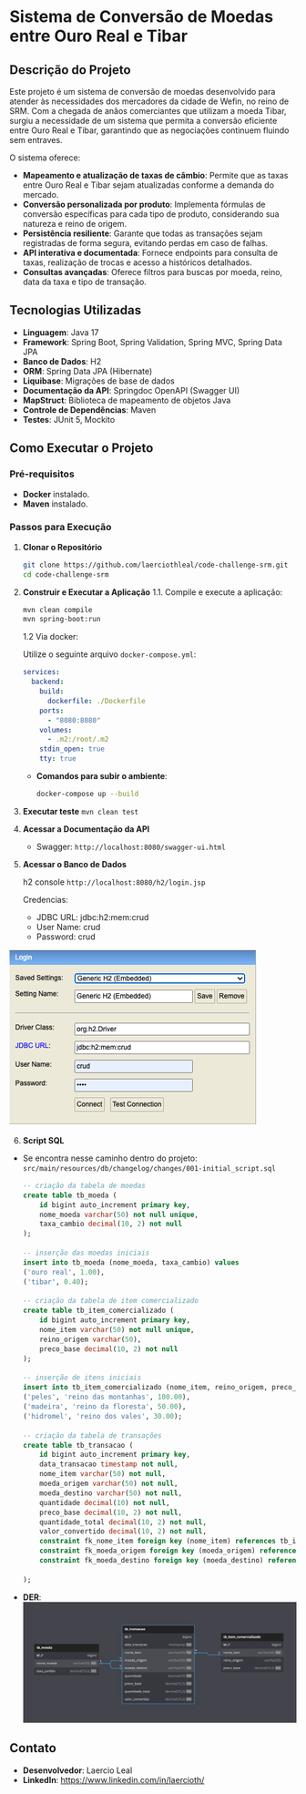 
# Sistema de Conversão de Moedas entre Ouro Real e Tibar

## Descrição do Projeto

Este projeto é um sistema de conversão de moedas desenvolvido para atender às necessidades dos mercadores da cidade de Wefin, no reino de SRM. Com a chegada de anãos comerciantes que utilizam a moeda Tibar, surgiu a necessidade de um sistema que permita a conversão eficiente entre Ouro Real e Tibar, garantindo que as negociações continuem fluindo sem entraves.

O sistema oferece:

- **Mapeamento e atualização de taxas de câmbio**: Permite que as taxas entre Ouro Real e Tibar sejam atualizadas conforme a demanda do mercado.
- **Conversão personalizada por produto**: Implementa fórmulas de conversão específicas para cada tipo de produto, considerando sua natureza e reino de origem.
- **Persistência resiliente**: Garante que todas as transações sejam registradas de forma segura, evitando perdas em caso de falhas.
- **API interativa e documentada**: Fornece endpoints para consulta de taxas, realização de trocas e acesso a históricos detalhados.
- **Consultas avançadas**: Oferece filtros para buscas por moeda, reino, data da taxa e tipo de transação.

## Tecnologias Utilizadas

- **Linguagem**: Java 17
- **Framework**: Spring Boot, Spring Validation, Spring MVC, Spring Data JPA
- **Banco de Dados**: H2
- **ORM**: Spring Data JPA (Hibernate)
- **Liquibase**: Migrações de base de dados
- **Documentação da API**: Springdoc OpenAPI (Swagger UI)
- **MapStruct**: Biblioteca de mapeamento de objetos Java
- **Controle de Dependências**: Maven
- **Testes**: JUnit 5, Mockito

## Como Executar o Projeto

### Pré-requisitos

- **Docker** instalado.
- **Maven** instalado.

### Passos para Execução

1. **Clonar o Repositório**

   ```bash
   git clone https://github.com/laerciothleal/code-challenge-srm.git
   cd code-challenge-srm
   ```
   
2. **Construir e Executar a Aplicação**
   1.1. Compile e execute a aplicação:
   
   ```bash
   mvn clean compile
   mvn spring-boot:run
   ```

   1.2 Via docker:

   Utilize o seguinte arquivo `docker-compose.yml`:

   ```yaml
   services:
     backend:
       build:
         dockerfile: ./Dockerfile
       ports:
         - "8080:8080"
       volumes:
         - .m2:/root/.m2
       stdin_open: true
       tty: true
   ```
   - **Comandos para subir o ambiente**:
     ```bash
     docker-compose up --build
     ```
4. **Executar teste**
`mvn clean test`

5. **Acessar a Documentação da API**

   - Swagger: `http://localhost:8080/swagger-ui.html`

6. **Acessar o Banco de Dados**

   h2 console `http://localhost:8080/h2/login.jsp`

   Credencias:
      - JDBC URL:  jdbc:h2:mem:crud
     - User Name: crud
     - Password:  crud

![H2](h2.png)

6. **Script SQL**

- Se encontra nesse caminho dentro do projeto: `src/main/resources/db/changelog/changes/001-initial_script.sql`


   ```sql
   -- criação da tabela de moedas
   create table tb_moeda (
       id bigint auto_increment primary key,
       nome_moeda varchar(50) not null unique,
       taxa_cambio decimal(10, 2) not null
   );
   
   -- inserção das moedas iniciais
   insert into tb_moeda (nome_moeda, taxa_cambio) values
   ('ouro real', 1.00),
   ('tibar', 0.40);
   
   -- criação da tabela de item comercializado
   create table tb_item_comercializado (
       id bigint auto_increment primary key,
       nome_item varchar(50) not null unique,
       reino_origem varchar(50),
       preco_base decimal(10, 2) not null
   );
   
   -- inserção de itens iniciais
   insert into tb_item_comercializado (nome_item, reino_origem, preco_base) values
   ('peles', 'reino das montanhas', 100.00),
   ('madeira', 'reino da floresta', 50.00),
   ('hidromel', 'reino dos vales', 30.00);
   
   -- criação da tabela de transações
   create table tb_transacao (
       id bigint auto_increment primary key,
       data_transacao timestamp not null,
       nome_item varchar(50) not null,
       moeda_origem varchar(50) not null,
       moeda_destino varchar(50) not null,
       quantidade decimal(10) not null,
       preco_base decimal(10, 2) not null,
       quantidade_total decimal(10, 2) not null,
       valor_convertido decimal(10, 2) not null,
       constraint fk_nome_item foreign key (nome_item) references tb_item_comercializado(nome_item),
       constraint fk_moeda_origem foreign key (moeda_origem) references tb_moeda(nome_moeda),
       constraint fk_moeda_destino foreign key (moeda_destino) references tb_moeda(nome_moeda)
   
   );
   ```

- **DER**:
  ![DER](der.png)


## Contato

- **Desenvolvedor**: Laercio Leal
- **LinkedIn**: https://www.linkedin.com/in/laercioth/

